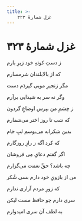 ```yaml
---
title: >-
    غزل شمارهٔ ۳۲۳
---
```

# غزل شمارهٔ ۳۲۳

<div class="b" id="bn1"><div class="m1"><p>ز دستِ کوتهِ خود زیرِ بارم</p></div>
<div class="m2"><p>که از بالابلندان شرمسارم</p></div></div>
<div class="b" id="bn2"><div class="m1"><p>مگر زنجیرِ مویی گیردَم دست</p></div>
<div class="m2"><p>وگر نه سر به شیدایی برآرم</p></div></div>
<div class="b" id="bn3"><div class="m1"><p>ز چشمِ من بپرس اوضاعِ گردون</p></div>
<div class="m2"><p>که شب تا روز اختر می‌شمارم</p></div></div>
<div class="b" id="bn4"><div class="m1"><p>بدین شکرانه می‌بوسم لبِ جام</p></div>
<div class="m2"><p>که کرد آگه ز رازِ روزگارم</p></div></div>
<div class="b" id="bn5"><div class="m1"><p>اگر گفتم دعایِ مِی فروشان</p></div>
<div class="m2"><p>چه باشد؟ حقِّ نعمت می‌گزارم</p></div></div>
<div class="b" id="bn6"><div class="m1"><p>من از بازویِ خود دارم بسی شُکر</p></div>
<div class="m2"><p>که زورِ مردم آزاری ندارم</p></div></div>
<div class="b" id="bn7"><div class="m1"><p>سری دارم چو حافظ مست لیکن</p></div>
<div class="m2"><p>به لطف آن سری امیدوارم</p></div></div>
